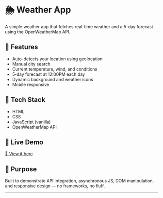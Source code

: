 # 🌦 Weather App

A simple weather app that fetches real-time weather and a 5-day forecast using the OpenWeatherMap API.

## 🔧 Features

- Auto-detects your location using geolocation
- Manual city search
- Current temperature, wind, and conditions
- 5-day forecast at 12:00PM each day
- Dynamic background and weather icons
- Mobile responsive

## 🧠 Tech Stack

- HTML
- CSS
- JavaScript (vanilla)
- OpenWeatherMap API

## 📍 Live Demo

[🔗 View it here](https://botshelo1904.github.io/weather-app/)

## 🎯 Purpose

Built to demonstrate API integration, asynchronous JS, DOM manipulation, and responsive design — no frameworks, no fluff.

---
